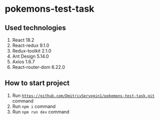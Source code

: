 # pokemons-test-task

## Used technologies

1. React 18.2
2. React-redux 9.1.0
3. Redux-toolkit 2.1.0
4. Ant Design 5.14.0
5. Axios 1.6.7
6. React-router-dom 6.22.0

## How to start project

1. Run <code>https://github.com/DmitriySeryogin1/pokemons-test-task.git</code> command
2. Run <code>npm i</code> command
3. Run <code>npm run dev</code> command
